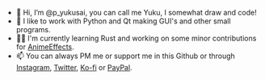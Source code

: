 - 👋 Hi, I’m @p_yukusai, you can call me Yuku, I somewhat draw and code!
- 👀 I like to work with Python and Qt making GUI's and other small programs.
- 👩‍💼 I'm currently learning Rust and working on some minor contributions for [AnimeEffects](https://github.com/AnimeEffectsDevs/AnimeEffects).
- 📫 You can always PM me or support me in this Github or through [Instagram](https://www.instagram.com/p_yukusai/), [Twitter](https://twitter.com/p_yukusai), [Ko-fi](https://ko-fi.com/yukusai) or [PayPal](https://www.paypal.com/donate?hosted_button_id=N6F62G5H4CF94).
